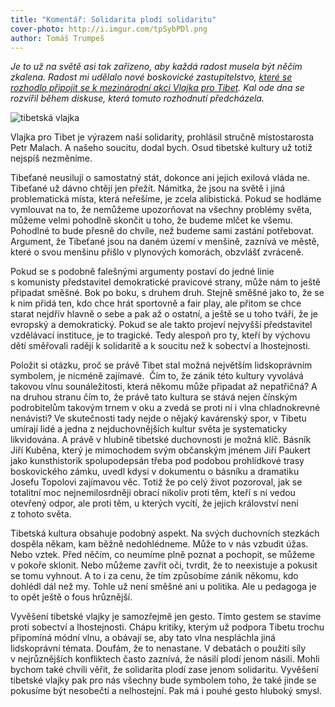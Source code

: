 ```yaml
---
title: "Komentář: Solidarita plodí solidaritu"
cover-photo: http://i.imgur.com/tpSybPDl.png
author: Tomáš Trumpeš
---
```


*Je to už na světě asi tak zařízeno, aby každá radost musela být něčím zkalena. Radost mi udělalo nové boskovické zastupitelstvo, [které se rozhodlo připojit se k mezinárodní akci Vlajka pro Tibet](/clanky/2015/02/vlajka-pro-tibet.html). Kal ode dna se rozvířil během diskuse, která tomuto rozhodnutí předcházela.*

<img src="http://i.imgur.com/tpSybPD.png" alt="tibetská vlajka" class="img-responsive">

Vlajka pro Tibet je výrazem naší solidarity, prohlásil stručně místostarosta Petr Malach. A našeho soucitu, dodal bych. Osud tibetské kultury už totiž nejspíš nezměníme. 

Tibeťané neusilují o samostatný stát, dokonce ani jejich exilová vláda ne. Tibeťané už dávno chtějí jen přežít. Námitka, že jsou na světě i jiná problematická místa, která neřešíme, je zcela alibistická. Pokud se hodláme vymlouvat na to, že nemůžeme upozorňovat na všechny problémy světa, můžeme velmi pohodlně skončit u toho, že budeme mlčet ke všemu. Pohodlné to bude přesně do chvíle, než budeme sami zastání potřebovat. Argument, že Tibeťané jsou na daném území v menšině, zaznívá ve městě, které o svou menšinu přišlo v plynových komorách, obzvlášť zvráceně. 

Pokud se s podobně falešnými argumenty postaví do jedné linie s komunisty představitel demokratické pravicové strany, může nám to ještě připadat směšné. Bok po boku, s druhem druh. Stejně směšné jako to, že se k nim přidá ten, kdo chce hrát sportovně a fair play, ale přitom se chce starat nejdřív hlavně o sebe a pak až o ostatní, a ještě se u toho tváří, že je evropský a demokratický. Pokud se ale takto projeví nejvyšší představitel vzdělávací instituce, je to tragické. Tedy alespoň pro ty, kteří by výchovu dětí směřovali raději k solidaritě a k soucitu než k sobectví a lhostejnosti.

Položit si otázku, proč se právě Tibet stal možná největším lidskoprávním symbolem, je nicméně zajímavé.  Čím to, že zánik této kultury vyvolává takovou vlnu sounáležitosti, která někomu může připadat až nepatřičná? A na druhou stranu čím to, že právě tato kultura se stává nejen čínským podrobitelům takovým trnem v oku a zvedá se proti ní i vlna chladnokrevné nenávisti? 
Ve skutečnosti tady nejde o nějaký kavárenský spor, v Tibetu umírají lidé a jedna z nejduchovnějších kultur světa je systematicky likvidována. A právě v hlubině tibetské duchovnosti je možná klíč. Básník Jiří Kuběna, který je mimochodem svým občanským jménem Jiří Paukert jako kunsthistorik spolupodepsán třeba pod podobou prohlídkové trasy boskovického zámku, uvedl kdysi v dokumentu o básníku a dramatiku Josefu Topolovi zajímavou věc. Totiž že po celý život pozoroval, jak se totalitní moc nejnemilosrdněji obrací nikoliv proti těm, kteří s ní vedou otevřený odpor, ale proti těm, u kterých vycítí, že jejich království není z tohoto světa. 

Tibetská kultura obsahuje podobný aspekt. Na svých duchovních stezkách dospěla někam, kam běžně nedohlédneme. Může to v nás vzbudit úžas. Nebo vztek. Před něčím, co neumíme plně poznat a pochopit, se můžeme v pokoře sklonit. Nebo můžeme zavřít oči, tvrdit, že to neexistuje a pokusit se tomu vyhnout. A to i za cenu, že tím způsobíme zánik někomu, kdo dohlédl dál než my. Tohle už není směšné ani u politika. Ale u pedagoga je to opět ještě o fous hrůznější.

Vyvěšení tibetské vlajky je samozřejmě jen gesto. Tímto gestem se stavíme proti sobectví a lhostejnosti. Chápu kritiky, kterým už podpora Tibetu trochu připomíná módní vlnu, a obávají se, aby tato vlna nespláchla jiná lidskoprávní témata. Doufám, že to nenastane. V debatách o použití síly v nejrůznějších konfliktech často zaznívá, že násilí plodí jenom násilí. Mohli bychom také chvíli věřit, že solidarita plodí zase jenom solidaritu. Vyvěšení tibetské vlajky pak pro nás všechny bude symbolem toho, že také jinde se pokusíme být nesobečtí a nelhostejní. Pak má i pouhé gesto hluboký smysl.
